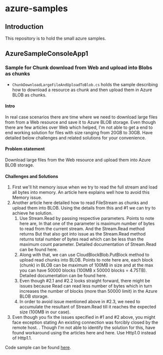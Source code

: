 
# azure-samples
## Introduction
This repository is to hold the small azure samples.

## AzureSampleConsoleApp1
### Sample for Chunk download from Web and upload into Blobs as chunks
 - `ChunkDownloadLargeFileAndUploadToBlob.cs` holds the sample describing how to download a resource as chunk and then upload them in Azure BLOB as chunks.
 
#### Intro
In real case scenarios there are time where we need to download large files from from a Web resource and save it to Azure BLOB storage. Even though there are few articles over Web which helped, I'm not able to get a end to end working solution for files with size ranging from 20GB to 30GB. Have detailed below challenges and related solutions for your convenience.

#### Problem statement
Download large files from the Web resource and upload them into Azure BLOB storage.

#### Challenges and Solutions
 1. First we'll hit memory issue when we try to read the full stream and load all bytes into memory. An article here explains well how to avoid this Memory issue.
 1. Another article here detailed how to read FileStream  as chunks and upload them into BLOB. Using the details from this and #1 we can try to achieve he solution. 
    1. Use Stream.Read by passing respective parameters. Points to note here are, In that one of the parameter is maximum number of bytes to read from the current stream. And the Stream.Read method returns  But that also got into issue as the Stream.Read method returns total number of bytes read which can be less than the maximum count parameter. Detailed documentation of Stream.Read can be found here. 
    1. Along with that, we can use CloudBlockBlob.PutBlock method to upload read chunks into BLOB. Points to note here are, each block (chunk) in BLOB can be maximum of 100MB in size and at the max you can have 50000 blocks (100MB x 50000 blocks = 4.75TB). Detailed documentation can be found here. 
    1. Even though #2.1 and #2.2 looks straight forward, there might be issues because Read can read less number of bytes which in turn increases the number of blocks (more than 50000 limit) in the Azure BLOB storage.
    1. In order to avoid issue mentioned above in #2.3, we need to accumulate the resultant of  Stream.Read till it reaches the expected size (100MB in our case).
 1. Even though you fix the issues specified in #1 and #2 above, you might face exception stating An existing connection was forcibly closed by the remote host. . Though I'm not able to identify the solution for this, have found workaround using the articles here and here. Use Http1.0 instead of Http1.1.

Code sample can be found [here](/AzureSamples/AzureSampleConsoleApp1/ChunkDownloadLargeFileAndUploadToBlob.cs).
